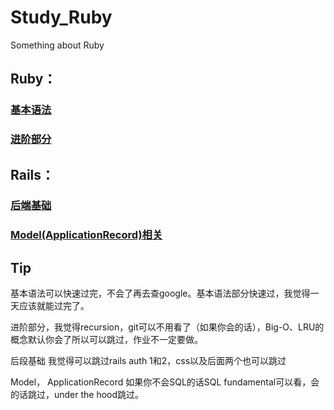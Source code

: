 # Study_Ruby
Something about Ruby

## Ruby：
### [基本语法](https://open.appacademy.io/learn/full-stack-online/intro-to-programming/welcome)
### [进阶部分](https://open.appacademy.io/learn/full-stack-online/ruby/setting-up-a-development-environment--phase-1-)
## Rails：
### [后端基础](https://open.appacademy.io/learn/full-stack-online/rails/rails-setup)
### [Model(ApplicationRecord)相关](https://open.appacademy.io/learn/full-stack-online/sql/setting-up-a-development-environment--phase-2-)

## Tip
基本语法可以快速过完，不会了再去查google。基本语法部分快速过，我觉得一天应该就能过完了。

进阶部分，我觉得recursion，git可以不用看了（如果你会的话），Big-O、LRU的概念默认你会了所以可以跳过，作业不一定要做。

后段基础 我觉得可以跳过rails auth 1和2，css以及后面两个也可以跳过

Model， ApplicationRecord 如果你不会SQL的话SQL fundamental可以看，会的话跳过，under the hood跳过。
